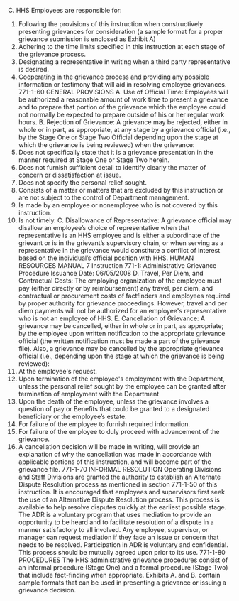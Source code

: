 C. HHS Employees are responsible for:
1. Following the provisions of this instruction when constructively presenting grievances for
consideration (a sample format for a proper grievance submission is enclosed as Exhibit A)
2. Adhering to the time limits specified in this instruction at each stage of the grievance
process.
3. Designating a representative in writing when a third party representative is desired.
4. Cooperating in the grievance process and providing any possible information or testimony
that will aid in resolving employee grievances.
771-1-60 GENERAL PROVISIONS
A. Use of Official Time: Employees will be authorized a reasonable amount of work time to
present a grievance and to prepare that portion of the grievance which the employee
could not normally be expected to prepare outside of his or her regular work hours.
B. Rejection of Grievance: A grievance may be rejected, either in whole or in part, as
appropriate, at any stage by a grievance official (i.e., by the Stage One or Stage Two
Official depending upon the stage at which the grievance is being reviewed) when the
grievance:
1. Does not specifically state that it is a grievance presentation in the manner required at Stage
One or Stage Two herein.
2. Does not furnish sufficient detail to identify clearly the matter of concern or dissatisfaction at
issue.
3. Does not specify the personal relief sought.
4. Consists of a matter or matters that are excluded by this instruction or are not subject to the
control of Department management.
5. Is made by an employee or nonemployee who is not covered by this instruction.
6. Is not timely.
C. Disallowance of Representative: A grievance official may disallow an employee’s
choice of representative when that representative is an HHS employee and is either a
subordinate of the grievant or is in the grievant’s supervisory chain, or when serving as a
representative in the grievance would constitute a conflict of interest based on the
individual’s official position with HHS.
HUMAN RESOURCES MANUAL 7
Instruction 771-1: Administrative Grievance Procedure
Issuance Date: 06/05/2008
D. Travel, Per Diem, and Contractual Costs: The employing organization of the employee
must pay (either directly or by reimbursement) any travel, per diem, and contractual or
procurement costs of factfinders and employees required by proper authority for
grievance proceedings. However, travel and per diem payments will not be authorized
for an employee's representative who is not an employee of HHS.
E. Cancellation of Grievance: A grievance may be cancelled, either in whole or in part, as
appropriate; by the employee upon written notification to the appropriate grievance
official (the written notification must be made a part of the grievance file). Also, a
grievance may be cancelled by the appropriate grievance official (i.e., depending upon
the stage at which the grievance is being reviewed):
1. At the employee's request.
2. Upon termination of the employee's employment with the Department, unless the personal
relief sought by the employee can be granted after termination of employment with the
Department
3. Upon the death of the employee, unless the grievance involves a question of pay or Benefits
that could be granted to a designated beneficiary or the employee’s estate.
4. For failure of the employee to furnish required information.
5. For failure of the employee to duly proceed with advancement of the grievance.
6. A cancellation decision will be made in writing, will provide an explanation of why the
cancellation was made in accordance with applicable portions of this instruction, and will
become part of the grievance file.
771-1-70 INFORMAL RESOLUTION
Operating Divisions and Staff Divisions are granted the authority to establish an Alternate
Dispute Resolution process as mentioned in section 771-1-50 of this instruction. It is
encouraged that employees and supervisors first seek the use of an Alternative Dispute
Resolution process.
This process is available to help resolve disputes quickly at the earliest possible stage. The ADR
is a voluntary program that uses mediation to provide an opportunity to be heard and to facilitate
resolution of a dispute in a manner satisfactory to all involved. Any employee, supervisor, or
manager can request mediation if they face an issue or concern that needs to be resolved.
Participation in ADR is voluntary and confidential. This process should be mutually agreed
upon prior to its use.
771-1-80 PROCEDURES
The HHS administrative grievance procedures consist of an informal procedure (Stage One) and
a formal procedure (Stage Two) that include fact-finding when appropriate. Exhibits A. and B.
contain sample formats that can be used in presenting a grievance or issuing a grievance
decision.
